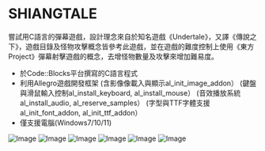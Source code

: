 # SHIANGTALE
嘗試用C語言的彈幕遊戲，設計理念來自於知名遊戲《Undertale》，又譯《傳說之下》，遊戲目錄及怪物攻擊概念皆參考此遊戲，並在遊戲的難度控制上使用《東方Project》彈幕射擊遊戲的概念，去增怪物數量及攻擊來增加難易度。

- 於Code::Blocks平台撰寫的C語言程式
- 利用Allegro遊戲開發框架
 (含影像像載入與顯示al_init_image_addon）
 (鍵盤與滑鼠輸入控制al_install_keyboard, al_install_mouse）
 (音效播放系統al_install_audio, al_reserve_samples）
 (字型與TTF字體支援al_init_font_addon, al_init_ttf_addon）
- 僅支援電腦(Windows7/10/11) 

![Image](https://github.com/user-attachments/assets/df04659c-c95b-4501-8b8e-b79b734e1d7d)
![Image](https://github.com/user-attachments/assets/d9c84fdf-e288-41cb-83c0-2e9cc0c29733)
![Image](https://github.com/user-attachments/assets/ef979ed2-8540-40bf-a2f8-969bfca1fb91)
![Image](https://github.com/user-attachments/assets/82ab887a-d879-4cfb-bb95-42cfdb2ec65f)
![Image](https://github.com/user-attachments/assets/42cde761-53bd-45d1-a8c0-89e9439e7499)
![Image](https://github.com/user-attachments/assets/43a60410-f424-49db-b999-bf9b5fc30a2a)
